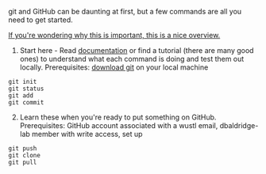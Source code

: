 git and GitHub can be daunting at first, but a few commands are all you need to get started.

[If you're wondering why this is important, this is a nice overview.](https://journals.plos.org/ploscompbiol/article?id=10.1371/journal.pcbi.1004668)


1. Start here - Read [documentation](https://git-scm.com/docs) or find a tutorial (there are many good ones) to understand what each command is doing and test them out locally.
Prerequisites: [download git](https://git-scm.com/downloads) on your local machine
```
git init
git status
git add
git commit
```


2. Learn these when you're ready to put something on GitHub.
Prerequisites: GitHub account associated with a wustl email, dbaldridge-lab member with write access, set up 
```
git push
git clone
git pull
```



